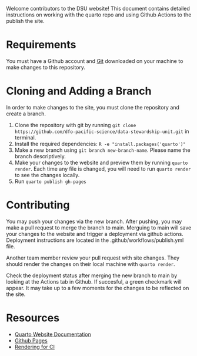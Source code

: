 Welcome contributors to the DSU website! 
This document contains detailed instructions on working with the quarto repo and using Github Actions to the publish the site. 

# Requirements 
You must have a Github account and [Git](https://git-scm.com/) downloaded on your machine to make changes to this repository. 

# Cloning and Adding a Branch

In order to make changes to the site, you must clone the repository and create a branch. 

1. Clone the repository with git by running `git clone https://github.com/dfo-pacific-science/data-stewardship-unit.git` in terminal. 
2. Install the required dependencies: `R -e "install.packages('quarto')"`
3. Make a new branch using `git branch new-branch-name`. Please name the branch descriptively. 
3. Make your changes to the website and preview them by running `quarto render`. Each time any file is changed, you will need to run `quarto render` to see the changes locally.
4. Run `quarto publish gh-pages`

# Contributing

You may push your changes via the new branch. After pushing, you may make a pull request to merge the branch to main. Merguing to main will save your changes to the website and trigger a deployment via github actions. Deployment instructions are located in the .github/workflows/publish.yml file.

Another team member review your pull request with site changes. They should render the changes on their local machine with `quarto render`. 

Check the deployment status after merging the new branch to main by looking at the Actions tab in Github. If succesful, a green checkmark will appear. It may take up to a few moments for the changes to be reflected on the site. 


# Resources
- [Quarto Website Documentation](https://quarto.org/docs/websites/)
- [Github Pages](https://quarto.org/docs/publishing/github-pages.html)
- [Rendering for CI](https://quarto.org/docs/publishing/ci.html#rendering-for-ci)
